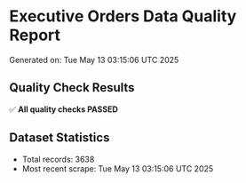 # Executive Orders Data Quality Report
Generated on: Tue May 13 03:15:06 UTC 2025

## Quality Check Results
✅ **All quality checks PASSED**

## Dataset Statistics
- Total records: 3638
- Most recent scrape: Tue May 13 03:15:06 UTC 2025
